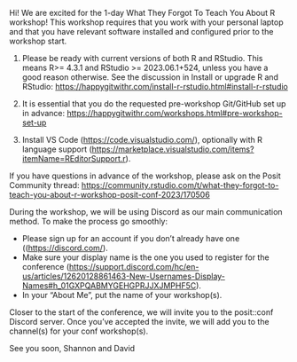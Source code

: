 Hi! We are excited for the 1-day What They Forgot To Teach You About R workshop! This workshop requires that you work with your personal laptop and that you have relevant software installed and configured prior to the workshop start.

1. Please be ready with current versions of both R and RStudio. This means R>= 4.3.1 and RStudio >= 2023.06.1+524, unless you have a good reason otherwise. See the discussion in Install or upgrade R and RStudio: https://happygitwithr.com/install-r-rstudio.html#install-r-rstudio

2. It is essential that you do the requested pre-workshop Git/GitHub set up in advance: https://happygitwithr.com/workshops.html#pre-workshop-set-up

3. Install VS Code (https://code.visualstudio.com/), optionally with R language support (https://marketplace.visualstudio.com/items?itemName=REditorSupport.r).


If you have questions in advance of the workshop, please ask on the Posit Community thread: https://community.rstudio.com/t/what-they-forgot-to-teach-you-about-r-workshop-posit-conf-2023/170506

During the workshop, we will be using Discord as our main communication method. To make the process go smoothly:
  - Please sign up for an account if you don’t already have one ((https://discord.com/).
  - Make sure your display name is the one you used to register for the conference (https://support.discord.com/hc/en-us/articles/12620128861463-New-Usernames-Display-Names#h_01GXPQABMYGEHGPRJJXJMPHF5C).
  - In your “About Me”, put the name of your workshop(s).
 
 Closer to the start of the conference, we will invite you to the posit::conf Discord server. Once you’ve accepted the invite, we will add you to the channel(s) for your conf workshop(s).


See you soon,
Shannon and David
